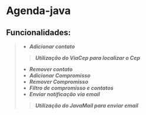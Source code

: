 # Agenda-java

## Funcionalidades:

> * ***Adicionar contato***
> > ***Utilização do ViaCep para localizar o Cep***
> * ***Remover contato***
> * ***Adicionar Compromisso***
> * ***Remover Compromisso***
> * ***Filtro de compromisso e contatos***
> * ***Enviar notificação via email***
> > ***Utilização do JavaMail para enviar email***
